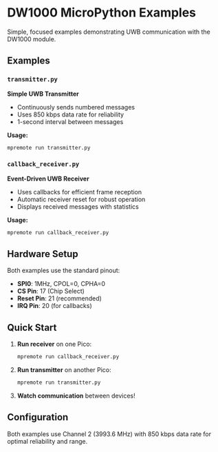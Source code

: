 # DW1000 MicroPython Examples

Simple, focused examples demonstrating UWB communication with the DW1000 module.

## Examples

### `transmitter.py`
**Simple UWB Transmitter**
- Continuously sends numbered messages
- Uses 850 kbps data rate for reliability
- 1-second interval between messages

**Usage:**
```bash
mpremote run transmitter.py
```

### `callback_receiver.py`
**Event-Driven UWB Receiver**
- Uses callbacks for efficient frame reception
- Automatic receiver reset for robust operation
- Displays received messages with statistics

**Usage:**
```bash
mpremote run callback_receiver.py
```

## Hardware Setup

Both examples use the standard pinout:
- **SPI0**: 1MHz, CPOL=0, CPHA=0
- **CS Pin**: 17 (Chip Select)
- **Reset Pin**: 21 (recommended)
- **IRQ Pin**: 20 (for callbacks)

## Quick Start

1. **Run receiver** on one Pico:
   ```bash
   mpremote run callback_receiver.py
   ```

2. **Run transmitter** on another Pico:
   ```bash
   mpremote run transmitter.py
   ```

3. **Watch communication** between devices!

## Configuration

Both examples use Channel 2 (3993.6 MHz) with 850 kbps data rate for optimal reliability and range.